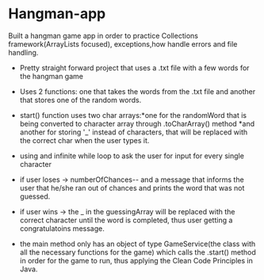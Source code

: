 # Hangman-app
Built a hangman game app in order to practice Collections framework(ArrayLists focused), exceptions,how handle errors and file handling.

- Pretty straight forward project that uses a .txt file with a few words for the hangman game

- Uses 2 functions: one that takes the words from the .txt file and another that stores one of the random words.

- start() function uses two char arrays:*one for the randomWord that is being converted to character array through .toCharArray() method
                                       *and another for storing '_' instead of characters, that will be replaced with the correct char when the user types it.
                                       
- using and infinite while loop to ask the user for input  for every single character

* if user loses -> numberOfChances-- and a message that informs the user that he/she ran out of chances and prints the word that was not guessed.
  
* if user wins -> the _ in the guessingArray will be replaced with the correct character until the word is completed, thus user getting a congratulatoins message.

- the main method only has an object of type GameService(the class with all the necessary functions for the game) which calls the .start() method in order for the game to run, thus applying the Clean Code Principles in Java.
